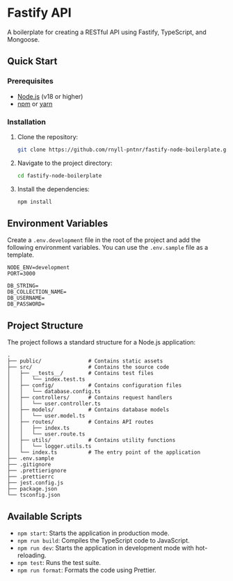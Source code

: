 # Fastify API

A boilerplate for creating a RESTful API using Fastify, TypeScript, and Mongoose.

## Quick Start

### Prerequisites

- [Node.js](https://nodejs.org/) (v18 or higher)
- [npm](https://www.npmjs.com/) or [yarn](https://yarnpkg.com/)

### Installation

1.  Clone the repository:
    ```bash
    git clone https://github.com/rnyll-pntnr/fastify-node-boilerplate.git
    ```
2.  Navigate to the project directory:
    ```bash
    cd fastify-node-boilerplate
    ```
3.  Install the dependencies:
    ```bash
    npm install
    ```

## Environment Variables

Create a `.env.development` file in the root of the project and add the following environment variables. You can use the `.env.sample` file as a template.

```
NODE_ENV=development
PORT=3000

DB_STRING=
DB_COLLECTION_NAME=
DB_USERNAME=
DB_PASSWORD=
```

## Project Structure

The project follows a standard structure for a Node.js application:

```
.
├── public/               # Contains static assets
├── src/                  # Contains the source code
│   ├── __tests__/        # Contains test files
│   │   └── index.test.ts
│   ├── config/           # Contains configuration files
│   │   └── database.config.ts
│   ├── controllers/      # Contains request handlers
│   │   └── user.controller.ts
│   ├── models/           # Contains database models
│   │   └── user.model.ts
│   ├── routes/           # Contains API routes
│   │   ├── index.ts
│   │   └── user.route.ts
│   ├── utils/            # Contains utility functions
│   │   └── logger.utils.ts
│   └── index.ts          # The entry point of the application
├── .env.sample
├── .gitignore
├── .prettierignore
├── .prettierrc
├── jest.config.js
├── package.json
└── tsconfig.json
```

## Available Scripts

-   `npm start`: Starts the application in production mode.
-   `npm run build`: Compiles the TypeScript code to JavaScript.
-   `npm run dev`: Starts the application in development mode with hot-reloading.
-   `npm test`: Runs the test suite.
-   `npm run format`: Formats the code using Prettier.
